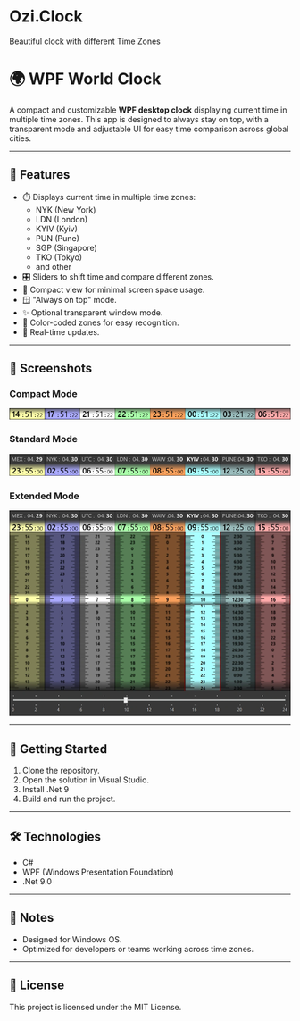 # Ozi.Clock
Beautiful clock with different Time Zones
# 🌍 WPF World Clock

A compact and customizable **WPF desktop clock** displaying current time in multiple time zones. This app is designed to always stay on top, with a transparent mode and adjustable UI for easy time comparison across global cities.

---

## 🧩 Features

- ⏱️ Displays current time in multiple time zones:
    - NYK (New York)
    - LDN (London)
    - KYIV (Kyiv)
    - PUN (Pune)
    - SGP (Singapore)
    - TKO (Tokyo)
    - and other
- 🎛️ Sliders to shift time and compare different zones.
- 📐 Compact view for minimal screen space usage.
- 🪟 "Always on top" mode.
- ✨ Optional transparent window mode.
- 🎨 Color-coded zones for easy recognition.
- 🔄 Real-time updates.

---

## 📸 Screenshots

### Compact Mode
![Compact Mode](./Ozi.Clock/resources/ozi.clock.small.webp)

### Standard Mode
![Standard View](./Ozi.Clock/resources/ozi.clock.mid.webp)

### Extended Mode
![Standard View](./Ozi.Clock/resources/ozi.clock.large.webp)

---

## 🚀 Getting Started

1. Clone the repository.
2. Open the solution in Visual Studio.
3. Install .Net 9
3. Build and run the project.

---

## 🛠️ Technologies

- C#
- WPF (Windows Presentation Foundation)
- .Net 9.0

---

## 📌 Notes

- Designed for Windows OS.
- Optimized for developers or teams working across time zones.

---

## 📃 License

This project is licensed under the MIT License.

